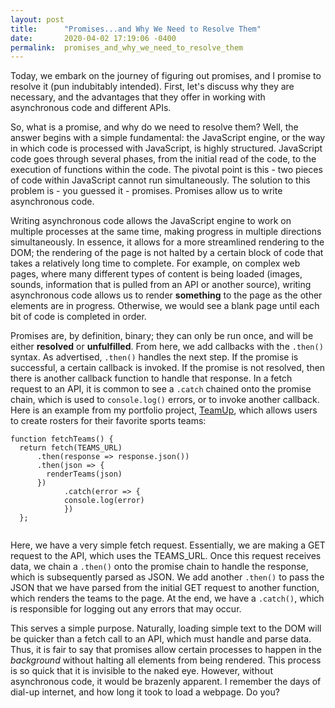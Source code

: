 ```yaml
---
layout: post
title:      "Promises...and Why We Need to Resolve Them"
date:       2020-04-02 17:19:06 -0400
permalink:  promises_and_why_we_need_to_resolve_them
---
```


Today, we embark on the journey of figuring out promises, and I promise to resolve it (pun indubitably intended). First, let's discuss why they are necessary, and the advantages that they offer in working with asynchronous code and different APIs. 

So, what is a promise, and why do we need to resolve them? Well, the answer begins with a simple fundamental: the JavaScript engine, or the way in which code is processed with JavaScript, is highly structured. JavaScript code goes through several phases, from the initial read of the code, to the execution of functions within the code. The pivotal point is this - two pieces of code within JavaScript cannot run simultaneously. The solution to this problem is - you guessed it - promises. Promises allow us to write asynchronous code. 

Writing asynchronous code allows the JavaScript engine to work on multiple processes at the same time, making progress in multiple directions simultaneously. In essence, it allows for a more streamlined rendering to the DOM; the rendering of the page is not halted by a certain block of code that takes a relatively long time to complete. For example, on complex web pages, where many different types of content is being loaded (images, sounds, information that is pulled from an API or another source), writing asynchronous code allows us to render **something** to the page as the other elements are in progress. Otherwise, we would see a blank page until each bit of code is completed in order. 

Promises are, by definition, binary; they can only be run once, and will be either **resolved** or **unfulfilled**. From here, we add callbacks with the `.then()` syntax. As advertised, `.then()` handles the next step. If the promise is successful, a certain callback is invoked. If the promise is not resolved, then there is another callback function to handle that response. In a fetch request to an API, it is common to see a `.catch` chained onto the promise chain, which is used to `console.log()` errors, or to invoke another callback. Here is an example from my portfolio project, [TeamUp](https://github.com/MichaelSchiumo/teamup-sports-js-rails-api), which allows users to create rosters for their favorite sports teams: 

```
function fetchTeams() {
  return fetch(TEAMS_URL)
      .then(response => response.json())
      .then(json => {
        renderTeams(json)
      })
			.catch(error => {
			console.log(error)
			})
  };
	
```

Here, we have a very simple fetch request. Essentially, we are making a GET request to the API, which uses the TEAMS_URL. Once this request receives data, we chain a `.then()` onto the promise chain to handle the response, which is subsequently parsed as JSON. We add another `.then()` to pass the JSON that we have parsed from the initial GET request to another function, which renders the teams to the page. At the end, we have a `.catch()`, which is responsible for logging out any errors that may occur. 

This serves a simple purpose. Naturally, loading simple text to the DOM will be quicker than a fetch call to an API, which must handle and parse data. Thus, it is fair to say that promises allow certain processes to happen in the *background* without halting all elements from being rendered. This process is so quick that it is invisible to the naked eye. However, without asynchronous code, it would be brazenly apparent. I remember the days of dial-up internet, and how long it took to load a webpage. Do you? 
